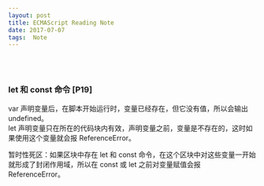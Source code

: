 ```yaml
---
layout: post
title: ECMAScript Reading Note
date: 2017-07-07
tags:  Note   
---
```


<br><br>

### let 和 const 命令 [P19]

var 声明变量后，在脚本开始运行时，变量已经存在，但它没有值，所以会输出 undefined。<br>
let 声明变量只在所在的代码块内有效，声明变量之前，变量是不存在的，这时如果使用这个变量就会报 ReferenceError。<br>

暂时性死区：如果区块中存在 let 和 const 命令，在这个区块中对这些变量一开始就形成了封闭作用域，所以在 const 或 let 之前对变量赋值会报 ReferenceError。<br>


